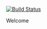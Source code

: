 [![Build Status](https://travis-ci.org/Barry127/maeven.svg?branch=master)](https://travis-ci.org/Barry127/maeven)

Welcome
